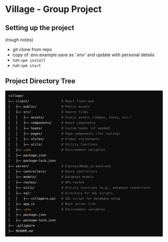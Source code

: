 # Village - Group Project

## Setting up the project
(rough notes)

- git clone from repo
- copy of .env.example save as '.env' and update with personal details
- run `npm install`
- run `npm start`

## Project Directory Tree

![Project Directory Tree](images/project_directory_tree.png)